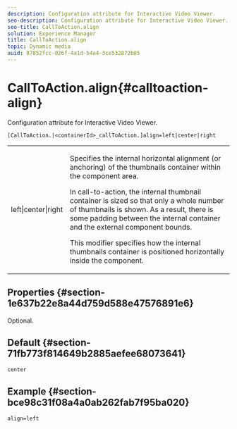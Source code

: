 ```yaml
---
description: Configuration attribute for Interactive Video Viewer.
seo-description: Configuration attribute for Interactive Video Viewer.
seo-title: CallToAction.align
solution: Experience Manager
title: CallToAction.align
topic: Dynamic media
uuid: 87852fcc-026f-4a1d-b4a4-3ce532872b85
---
```


# CallToAction.align{#calltoaction-align}

Configuration attribute for Interactive Video Viewer.

 `[CallToAction.|<containerId>_callToAction.]align=left|center|right`

<table id="table_441553CD34C94A58A9D7CBF772DEDDB6"> 
 <tbody> 
  <tr> 
   <td colname="col1"> <p> <span class="codeph"> left|center|right</span> </p> </td> 
   <td colname="col2"> <p> Specifies the internal horizontal alignment (or anchoring) of the thumbnails container within the component area. </p> <p>In call-to-action, the internal thumbnail container is sized so that only a whole number of thumbnails is shown. As a result, there is some padding between the internal container and the external component bounds. </p> <p>This modifier specifies how the internal thumbnails container is positioned horizontally inside the component. </p> </td> 
  </tr> 
 </tbody> 
</table>

## Properties {#section-1e637b22e8a44d759d588e47576891e6}

Optional.

## Default {#section-71fb773f814649b2885aefee68073641}

`center`

## Example {#section-bce98c31f08a4a0ab262fab7f95ba020}

```
align=left
```

